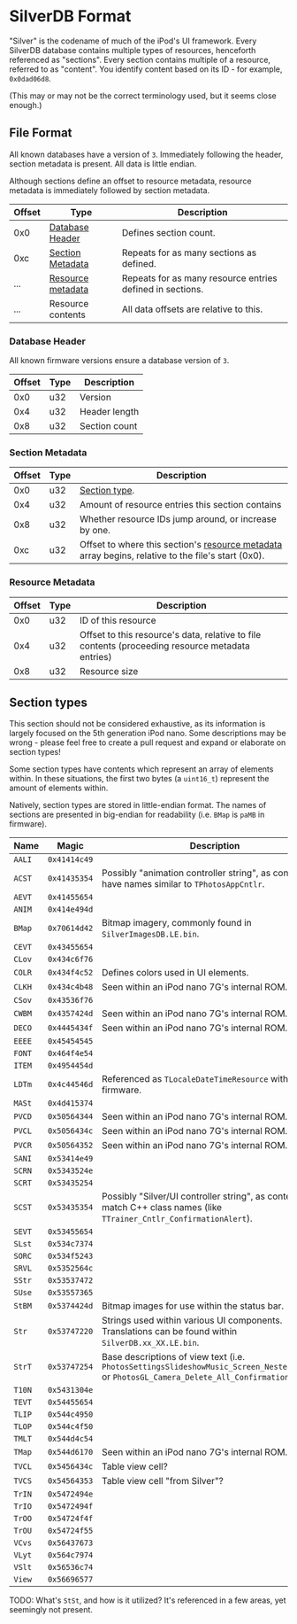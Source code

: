 # SilverDB Format
"Silver" is the codename of much of the iPod's UI framework. Every SilverDB database contains multiple types of resources, henceforth referenced as "sections". Every section contains multiple of a resource, referred to as "content". You identify content based on its ID - for example, `0x0dad06d8`.

(This may or may not be the correct terminology used, but it seems close enough.)


## File Format
All known databases have a version of `3`. Immediately following the header, section metadata is present. All data is little endian.

Although sections define an offset to resource metadata, resource metadata is immediately followed by section metadata.

| Offset | Type | Description                             |
|--------|------|-----------------------------------------|
| 0x0    | [Database Header](#database-header)  | Defines section count. |
| 0xc    | [Section Metadata](#section-metadata) | Repeats for as many sections as defined. |
| ...    | [Resource metadata](#resource-metadata) | Repeats for as many resource entries defined in sections. |
| ...    | Resource contents  | All data offsets are relative to this. |

### Database Header
All known firmware versions ensure a database version of `3`.

| Offset | Type | Description   |
|--------|------|---------------|
| 0x0    | u32  | Version       |
| 0x4    | u32  | Header length |
| 0x8    | u32  | Section count |

### Section Metadata
| Offset | Type | Description                                           |
|--------|------|-------------------------------------------------------|
| 0x0    | u32  | [Section type](#section-types).                       |
| 0x4    | u32  | Amount of resource entries this section contains      |
| 0x8    | u32  | Whether resource IDs jump around, or increase by one. |
| 0xc    | u32  | Offset to where this section's [resource metadata](#resource-metadata) array begins, relative to the file's start (0x0). |

### Resource Metadata
| Offset | Type | Description                  |
|--------|------|------------------------------|
| 0x0    | u32  | ID of this resource          |
| 0x4    | u32  | Offset to this resource's data, relative to file contents (proceeding resource metadata entries) |
| 0x8    | u32  | Resource size                |

## Section types
This section should not be considered exhaustive, as its information is largely focused on the 5th generation iPod nano.
Some descriptions may be wrong - please feel free to create a pull request and expand or elaborate on section types!

Some section types have contents which represent an array of elements within. In these situations, the first two bytes (a `uint16_t`) represent the amount of elements within.

Natively, section types are stored in little-endian format.
The names of sections are presented in big-endian for readability (i.e. `BMap` is `paMB` in firmware).

| Name   | Magic        | Description |
|--------|--------------|-------------|
| `AALI` | `0x41414c49` |  |
| `ACST` | `0x41435354` | Possibly "animation controller string", as contents have names similar to `TPhotosAppCntlr`.  |
| `AEVT` | `0x41455654` |  |
| `ANIM` | `0x414e494d` |  |
| `BMap` | `0x70614d42` | Bitmap imagery, commonly found in `SilverImagesDB.LE.bin`. |
| `CEVT` | `0x43455654` |  |
| `CLov` | `0x434c6f76` |  |
| `COLR` | `0x434f4c52` | Defines colors used in UI elements. |
| `CLKH` | `0x434c4b48` | Seen within an iPod nano 7G's internal ROM. |
| `CSov` | `0x43536f76` |  |
| `CWBM` | `0x4357424d` | Seen within an iPod nano 7G's internal ROM. |
| `DECO` | `0x4445434f` | Seen within an iPod nano 7G's internal ROM. |
| `EEEE` | `0x45454545` |  |
| `FONT` | `0x464f4e54` |  |
| `ITEM` | `0x4954454d` |  |
| `LDTm` | `0x4c44546d` | Referenced as `TLocaleDateTimeResource` within firmware. |
| `MASt` | `0x4d415374` |  |
| `PVCD` | `0x50564344` | Seen within an iPod nano 7G's internal ROM. |
| `PVCL` | `0x5056434c` | Seen within an iPod nano 7G's internal ROM. |
| `PVCR` | `0x50564352` | Seen within an iPod nano 7G's internal ROM. |
| `SANI` | `0x53414e49` |  |
| `SCRN` | `0x5343524e` |  |
| `SCRT` | `0x53435254` |  |
| `SCST` | `0x53435354` | Possibly "Silver/UI controller string", as contents match C++ class names (like `TTrainer_Cntlr_ConfirmationAlert`). |
| `SEVT` | `0x53455654` |  |
| `SLst` | `0x534c7374` |  |
| `SORC` | `0x534f5243` |  |
| `SRVL` | `0x5352564c` |  |
| `SStr` | `0x53537472` |  |
| `SUse` | `0x53557365` |  |
| `StBM` | `0x5374424d` | Bitmap images for use within the status bar. |
| `Str ` | `0x53747220` | Strings used within various UI components. Translations can be found within `SilverDB.xx_XX.LE.bin`. |
| `StrT` | `0x53747254` | Base descriptions of view text (i.e. `PhotosSettingsSlideshowMusic_Screen_Nested_Default` or `PhotosGL_Camera_Delete_All_Confirmation_Alt`) |
| `T10N` | `0x5431304e` |  |
| `TEVT` | `0x54455654` |  |
| `TLIP` | `0x544c4950` |  |
| `TLOP` | `0x544c4f50` |  |
| `TMLT` | `0x544d4c54` |  |
| `TMap` | `0x544d6170` | Seen within an iPod nano 7G's internal ROM. |
| `TVCL` | `0x5456434c` | Table view cell? |
| `TVCS` | `0x54564353` | Table view cell "from Silver"? |
| `TrIN` | `0x5472494e` |  |
| `TrIO` | `0x5472494f` |  |
| `TrOO` | `0x54724f4f` |  |
| `TrOU` | `0x54724f55` |  |
| `VCvs` | `0x56437673` |  |
| `VLyt` | `0x564c7974` |  |
| `VSlt` | `0x56536c74` |  |
| `View` | `0x56696577` |  |

TODO: What's `StSt`, and how is it utilized? It's referenced in a few areas, yet seemingly not present.
